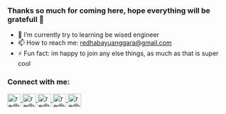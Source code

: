 ### Thanks so much for coming here, hope everything will be gratefull 👋

- 🌱 I’m currently try to learning be wised engineer
- 📫 How to reach me: redhabayuanggara@gmail.com
- ⚡ Fun fact: im happy to join any else things, as much as that is super cool

<h3 align="left">Connect with me:</h3>
<p align="left">
<a href="https://www.linkedin.com/in/redha-bayu-anggara-55a219b9/" target="blank">
  <img align="center" src="https://cdn2.iconfinder.com/data/icons/social-media-2285/512/1_Linkedin_unofficial_colored_svg-512.png" alt="redha-bayu-anggara" height="30" width="30" />
 </a>
<a href="https://medium.com/@redhabayuanggara" target="blank">
  <img align="center" src="https://cdn1.iconfinder.com/data/icons/social-media-rounded-corners/512/Rounded_Medium3_svg-512.png" alt="redha-bayu-anggara" height="30" width="30" />
  <a href="https://twitter.com/redhaanggara" target="blank">
  <img align="center" src="https://cdn2.iconfinder.com/data/icons/social-media-2285/512/1_Twitter3_colored_svg-512.png" alt="redha-bayu-anggara" height="30" width="30" />
 </a>
  <a href="https://www.instagram.com/redhabayuanggara/" target="blank">
  <img align="center" src="https://cdn2.iconfinder.com/data/icons/social-media-2285/512/1_Instagram_colored_svg_1-512.png" alt="redha-bayu-anggara" height="30" width="30" />
 </a>
  </a>
  <a href="https://www.youtube.com/watch?v=LJn-R8BEIYw" target="blank">
  <img align="center" src="https://cdn4.iconfinder.com/data/icons/logos-and-brands/512/395_Youtube_logo-512.png" alt="redha-bayu-anggara" height="30" width="30" />
 </a>


</p>
